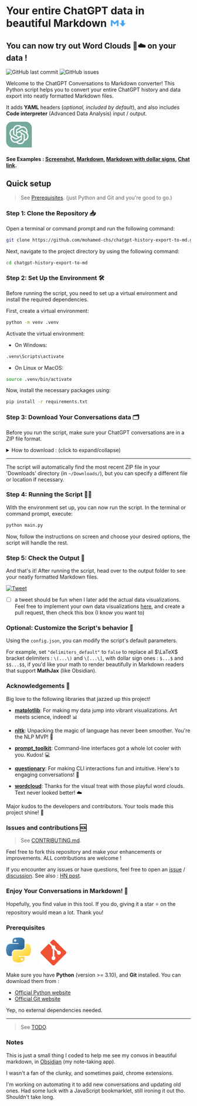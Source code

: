 # Your entire ChatGPT data in beautiful Markdown <img src="images/markdown.png" alt="Markdown Logo" width="50"/>

## You can now try out Word Clouds 🔡☁️ on your data !

![GitHub last commit](https://img.shields.io/github/last-commit/mohamed-chs/chatgpt-history-export-to-md)
![GitHub issues](https://img.shields.io/github/issues/mohamed-chs/chatgpt-history-export-to-md)

Welcome to the ChatGPT Conversations to Markdown converter! This Python script helps you to convert your entire ChatGPT history and data export into neatly formatted Markdown files.

It adds **YAML** headers (_optional, included by default_), and also includes **Code interpreter** (Advanced Data Analysis) input / output.

<img src="images/chatgpt-logo.svg" alt="ChatGPT Logo" width="70"/>

#### See Examples : [Screenshot](demo/Fibonacci.png), [Markdown](demo/Fibonacci.md), [Markdown with dollar signs](demo/Fibonacci-dollar-signs.md), [Chat link](https://chat.openai.com/share/27b6df58-a590-41ac-9eff-f567602fe692).

## Quick setup

> See [Prerequisites](#prerequisites). (just Python and Git and you're good to go.)

### Step 1: Clone the Repository 📥

Open a terminal or command prompt and run the following command:

```bash
git clone https://github.com/mohamed-chs/chatgpt-history-export-to-md.git
```

Next, navigate to the project directory by using the following command:

```bash
cd chatgpt-history-export-to-md
```

### Step 2: Set Up the Environment 🛠️

Before running the script, you need to set up a virtual environment and install the required dependencies.

First, create a virtual environment:

```bash
python -m venv .venv
```

Activate the virtual environment:

- On Windows:

```bash
.venv\Scripts\activate
```

- On Linux or MacOS:

```bash
source .venv/bin/activate
```

Now, install the necessary packages using:

```bash
pip install -r requirements.txt
```

### Step 3: Download Your Conversations data 🗂

Before you run the script, make sure your ChatGPT conversations are in a ZIP file format.

<details id="download-instructions">
  <summary>How to download : (click to expand/collapse)</summary>

<hr>
  
1.  Sign in to ChatGPT at https://chat.openai.com

2.  At the bottom of the left side bar, click on your profile name, the on **Settings**

    ![Bottom-left Widget](images/chat.openai-bottom-left-widget.png)

3.  Go to **Data controls**

    ![Settings](images/chat.openai-settings.png)

4.  In the "Data Controls" menu, click on _Export data_ : **Export**

    ![Data Controls](images/chat.openai-data-controls.png)

5.  In the confirmation modal click **Confirm export**

    ![Confirm Export](images/chat.openai-confirm-export.png)

6.  You should get an email with your data, in 2 ~ 5 minutes (check your **inbox**)

    ![Email](images/chat.openai-email.png)

7.  Click **Download data export** to download a `.zip` file containing your entire chat history and other data.

    ![ZIP File Content](images/zip-file-content.png)

    [↑ Collapse](#download-instructions)

</details>

<hr>

The script will automatically find the most recent ZIP file in your 'Downloads' directory (in `~/Downloads/`), but you can specify a different file or location if necessary.

### Step 4: Running the Script 🏃‍♂️

With the environment set up, you can now run the script. In the terminal or command prompt, execute:

```bash
python main.py
```

Now, follow the instructions on screen and choose your desired options, the script will handle the rest.

### Step 5: Check the Output 🎉

And that's it! After running the script, head over to the output folder to see your neatly formatted Markdown files.

[![Tweet](https://img.shields.io/twitter/url?style=social&url=https%3A%2F%2Fgithub.com%2Fyourusername%2Fyourrepository)](https://twitter.com/intent/tweet?text=So%2C%20this%20is%20what%20my%20entire%20ChatGPT%20history%20looks%20like%20...%0D%0A%0D%0Aby%20%40theSoCalled_%20on%20GitHub%20%3A%20http%3A%2F%2Fbit.ly%2F3ZuHCCK)

- [ ] a tweet should be fun when I later add the actual data visualizations. Feel free to implement your own data visualizations [here](src/data_visualization.py), and create a pull request, then check this box (I know you want to)

### Optional: Customize the Script's behavior 🌟

Using the `config.json`, you can modify the script's default parameters.

For example, set `"delimiters_default"` to `false` to replace all $\LaTeX$ bracket delimiters : `\(...\)` and `\[...\]`, with dollar sign ones : `$...$` and `$$...$$`, if you'd like your math to render beautifully in Markdown readers that support **MathJax** (like Obsidian).

### Acknowledgements 🌟

Big love to the following libraries that jazzed up this project!

- **[matplotlib](https://github.com/matplotlib/matplotlib)**: For making my data jump into vibrant visualizations. Art meets science, indeed! 📊

- **[nltk](https://github.com/nltk/nltk)**: Unpacking the magic of language has never been smoother. You're the NLP MVP! 📖

- **[prompt_toolkit](https://github.com/prompt-toolkit/python-prompt-toolkit)**: Command-line interfaces got a whole lot cooler with you. Kudos! 💻

- **[questionary](https://github.com/tmbo/questionary)**: For making CLI interactions fun and intuitive. Here's to engaging conversations! 💬

- **[wordcloud](https://github.com/amueller/word_cloud)**: Thanks for the visual treat with those playful word clouds. Text never looked better! ☁️

Major kudos to the developers and contributors. Your tools made this project shine! 🚀

### Issues and contributions 🆘

> See [CONTRIBUTING.md](CONTRIBUTING.md).

Feel free to fork this repository and make your enhancements or improvements. ALL contributions are welcome !

If you encounter any issues or have questions, feel free to open an [issue](https://github.com/mohamed-chs/chatgpt-history-export-to-md/issues) / [discussion](https://github.com/mohamed-chs/chatgpt-history-export-to-md/discussions).
See also : [HN post](https://news.ycombinator.com/item?id=37636701).

### Enjoy Your Conversations in Markdown! 🎈

Hopefully, you find value in this tool. If you do, giving it a star ⭐ on the repository would mean a lot. Thank you!

### Prerequisites

<img src="images/python-logo.png" alt="Python Logo" width="70" style="margin-right: 20px;"/> <img src="images/git-logo.png" alt="Git Logo" width="70"/>

Make sure you have **Python** (version >= 3.10), and **Git** installed.
You can download them from :

- [Official Python website](https://www.python.org/downloads/)
- [Official Git website](https://git-scm.com/downloads)

Yep, no external dependencies needed.

---

>See [TODO](TODO.md).

### Notes

This is just a small thing I coded to help me see my convos in beautiful markdown, in [Obsidian](https://obsidian.md/) (my note-taking app).

I wasn't a fan of the clunky, and sometimes paid, chrome extensions.

I'm working on automating it to add new conversations and updating old ones. Had some luck with a JavaScript bookmarklet, still ironing it out tho. Shouldn't take long.
